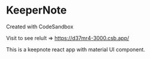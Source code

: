 # KeeperNote
Created with CodeSandbox

Visit to see relult => https://d37mr4-3000.csb.app/

This is a keepnote react app with material UI component.
